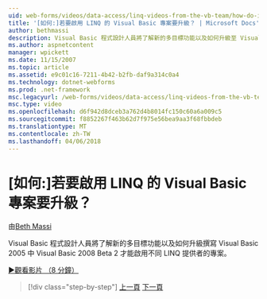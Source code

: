 ```yaml
---
uid: web-forms/videos/data-access/linq-videos-from-the-vb-team/how-do-i-upgrade-visual-basic-projects-to-enable-linq
title: '[如何:]若要啟用 LINQ 的 Visual Basic 專案要升級？ | Microsoft Docs'
author: bethmassi
description: Visual Basic 程式設計人員將了解新的多目標功能以及如何升級至 Visual Basic 2008 Beta 撰寫 Visual Basic 2005 中的專案...
ms.author: aspnetcontent
manager: wpickett
ms.date: 11/15/2007
ms.topic: article
ms.assetid: e9c01c16-7211-4b42-b2fb-daf9a314c0a4
ms.technology: dotnet-webforms
ms.prod: .net-framework
msc.legacyurl: /web-forms/videos/data-access/linq-videos-from-the-vb-team/how-do-i-upgrade-visual-basic-projects-to-enable-linq
msc.type: video
ms.openlocfilehash: d6f942d8dceb3a762d4b8014fc150c60a6a009c5
ms.sourcegitcommit: f8852267f463b62d7f975e56bea9aa3f68fbbdeb
ms.translationtype: MT
ms.contentlocale: zh-TW
ms.lasthandoff: 04/06/2018
---
```

<a name="how-do-i-upgrade-visual-basic-projects-to-enable-linq"></a>[如何:]若要啟用 LINQ 的 Visual Basic 專案要升級？
====================
由[Beth Massi](https://github.com/bethmassi)

Visual Basic 程式設計人員將了解新的多目標功能以及如何升級撰寫 Visual Basic 2005 中 Visual Basic 2008 Beta 2 才能啟用不同 LINQ 提供者的專案。

[&#9654;觀看影片 （8 分鐘）](https://channel9.msdn.com/Blogs/ASP-NET-Site-Videos/how-do-i-upgrade-visual-basic-projects-to-enable-linq)

> [!div class="step-by-step"]
> [上一頁](how-do-i-perform-group-and-aggregate-queries.md)
> [下一頁](how-do-i-get-started-with-linq-to-xml.md)
